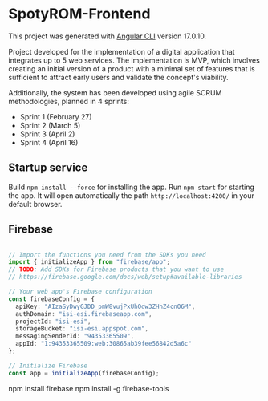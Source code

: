 # SpotyROM-Frontend

This project was generated with [Angular CLI](https://github.com/angular/angular-cli) version 17.0.10.

Project developed for the implementation of a digital application that integrates up to 5 web services. The implementation is MVP, which involves creating an initial version of a product with a minimal set of features that is sufficient to attract early users and validate the concept's viability.

Additionally, the system has been developed using agile SCRUM methodologies, planned in 4 sprints:

- Sprint 1 (February 27)
- Sprint 2 (March 5)
- Sprint 3 (April 2)
- Sprint 4 (April 16)

## Startup service
Build `npm install --force` for installing the app.
Run `npm start` for starting the app. It will open automatically the path `http://localhost:4200/` in your default browser. 


## Firebase

```ts

// Import the functions you need from the SDKs you need
import { initializeApp } from "firebase/app";
// TODO: Add SDKs for Firebase products that you want to use
// https://firebase.google.com/docs/web/setup#available-libraries

// Your web app's Firebase configuration
const firebaseConfig = {
  apiKey: "AIzaSyDwyGJDD_pmW8vujPxUhOdw3ZHhZ4cnO6M",
  authDomain: "isi-esi.firebaseapp.com",
  projectId: "isi-esi",
  storageBucket: "isi-esi.appspot.com",
  messagingSenderId: "94353365509",
  appId: "1:94353365509:web:30865ab39fee56842d5a6c"
};

// Initialize Firebase
const app = initializeApp(firebaseConfig);
```
npm install firebase
npm install -g firebase-tools